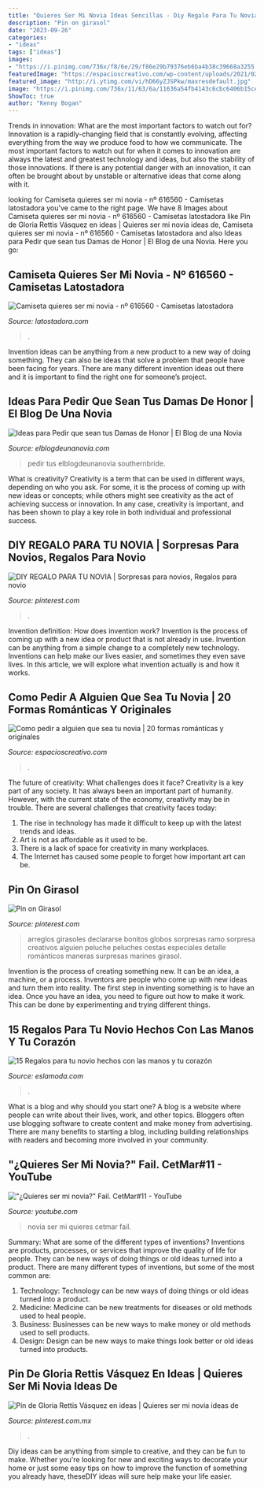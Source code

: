 ```yaml
---
title: "Quieres Ser Mi Novia Ideas Sencillas - Diy Regalo Para Tu Novia"
description: "Pin on girasol"
date: "2023-09-26"
categories:
- "ideas"
tags: ["ideas"]
images:
- "https://i.pinimg.com/736x/f8/6e/29/f86e29b79376eb6ba4b38c39668a3255.jpg"
featuredImage: "https://espacioscreativo.com/wp-content/uploads/2021/02/detalles-para-mi-novia-1.jpg"
featured_image: "http://i.ytimg.com/vi/hD66yZJSPkw/maxresdefault.jpg"
image: "https://i.pinimg.com/736x/11/63/6a/11636a54fb4143c6cbc6406b15ce95d7.jpg"
ShowToc: true
author: "Kenny Bogan"
---
```



Trends in innovation: What are the most important factors to watch out for?
Innovation is a rapidly-changing field that is constantly evolving, affecting everything from the way we produce food to how we communicate. The most important factors to watch out for when it comes to innovation are always the latest and greatest technology and ideas, but also the stability of those innovations. If there is any potential danger with an innovation, it can often be brought about by unstable or alternative ideas that come along with it.

	

		
looking for Camiseta quieres ser mi novia - nº 616560 - Camisetas latostadora you've came to the right page. We have 8 Images about Camiseta quieres ser mi novia - nº 616560 - Camisetas latostadora like Pin de Gloria Rettis Vásquez en ideas | Quieres ser mi novia ideas de, Camiseta quieres ser mi novia - nº 616560 - Camisetas latostadora and also Ideas para Pedir que sean tus Damas de Honor | El Blog de una Novia. Here you go:
		
    
## Camiseta Quieres Ser Mi Novia - Nº 616560 - Camisetas Latostadora

<img loading=lazy src="https://srv.latostadora.com/designall.dll/quieres_ser_mi_novia--i:1356236165600135623201709265;s:H_A5;w:700;k:da46325e5467ce63fb86254209fc4d94.jpg" onerror="this.onerror=null;this.src='https://tse3.mm.bing.net/th?id=OIP.Tluialhl7YCTwM5P7q-j0gHaFg&amp;pid=15.1';" alt="Camiseta quieres ser mi novia - nº 616560 - Camisetas latostadora">

_Source: latostadora.com_

>. 

	

Invention ideas can be anything from a new product to a new way of doing something. They can also be ideas that solve a problem that people have been facing for years. There are many different invention ideas out there and it is important to find the right one for someone’s project.

    
## Ideas Para Pedir Que Sean Tus Damas De Honor | El Blog De Una Novia

<img loading=lazy src="http://www.elblogdeunanovia.com/wp-content/uploads/2016/01/caja-pregunta-damas-de-honor.jpg" onerror="this.onerror=null;this.src='https://tse3.mm.bing.net/th?id=OIP.rgrAwNmnNBmMxPWsYzISQgHaFj&amp;pid=15.1';" alt="Ideas para Pedir que sean tus Damas de Honor | El Blog de una Novia">

_Source: elblogdeunanovia.com_

>pedir tus elblogdeunanovia southernbride. 

	

What is creativity?
Creativity is a term that can be used in different ways, depending on who you ask. For some, it is the process of coming up with new ideas or concepts; while others might see creativity as the act of achieving success or innovation. In any case, creativity is important, and has been shown to play a key role in both individual and professional success.

    
## DIY REGALO PARA TU NOVIA | Sorpresas Para Novios, Regalos Para Novio

<img loading=lazy src="https://i.pinimg.com/736x/f8/6e/29/f86e29b79376eb6ba4b38c39668a3255.jpg" onerror="this.onerror=null;this.src='https://tse3.mm.bing.net/th?id=OIP.PQNJGbFn4KT4oYNk6riZ0QHaJ3&amp;pid=15.1';" alt="DIY REGALO PARA TU NOVIA | Sorpresas para novios, Regalos para novio">

_Source: pinterest.com_

>. 

	

Invention definition: How does invention work?
Invention is the process of coming up with a new idea or product that is not already in use. Invention can be anything from a simple change to a completely new technology. Inventions can help make our lives easier, and sometimes they even save lives. In this article, we will explore what invention actually is and how it works.

    
## Como Pedir A Alguien Que Sea Tu Novia | 20 Formas Románticas Y Originales

<img loading=lazy src="https://espacioscreativo.com/wp-content/uploads/2021/02/detalles-para-mi-novia-1.jpg" onerror="this.onerror=null;this.src='https://tse1.mm.bing.net/th?id=OIP.FxuNA6F4WALtfu9xkYvxmwHaHa&amp;pid=15.1';" alt="Como pedir a alguien que sea tu novia | 20 formas románticas y originales">

_Source: espacioscreativo.com_

>. 

	

The future of creativity: What challenges does it face?
Creativity is a key part of any society. It has always been an important part of humanity. However, with the current state of the economy, creativity may be in trouble. There are several challenges that creativity faces today: 
1) The rise in technology has made it difficult to keep up with the latest trends and ideas. 
2) Art is not as affordable as it used to be. 
3) There is a lack of space for creativity in many workplaces. 
4) The Internet has caused some people to forget how important art can be.

    
## Pin On Girasol

<img loading=lazy src="https://i.pinimg.com/736x/11/63/6a/11636a54fb4143c6cbc6406b15ce95d7.jpg" onerror="this.onerror=null;this.src='https://tse4.mm.bing.net/th?id=OIP.PFgBHaIw2rpBmtg8tv8MKAHaJ4&amp;pid=15.1';" alt="Pin on Girasol">

_Source: pinterest.com_

>arreglos girasoles declararse bonitos globos sorpresas ramo sorpresa creativos alguien peluche peluches cestas especiales detalle románticos maneras surpresas marines girasol. 

	

Invention is the process of creating something new. It can be an idea, a machine, or a process. Inventors are people who come up with new ideas and turn them into reality. The first step in inventing something is to have an idea. Once you have an idea, you need to figure out how to make it work. This can be done by experimenting and trying different things.

    
## 15 Regalos Para Tu Novio Hechos Con Las Manos Y Tu Corazón

<img loading=lazy src="http://eslamoda.com/wp-content/uploads/sites/2/2015/11/iluminas-mis-dias.jpg" onerror="this.onerror=null;this.src='https://tse4.mm.bing.net/th?id=OIP.gakWjvmhneYgxhPUzJk_MAHaE9&amp;pid=15.1';" alt="15 Regalos para tu novio hechos con las manos y tu corazón">

_Source: eslamoda.com_

>. 

	

What is a blog and why should you start one?
A blog is a website where people can write about their lives, work, and other topics. Bloggers often use blogging software to create content and make money from advertising. There are many benefits to starting a blog, including building relationships with readers and becoming more involved in your community.

    
## &quot;¿Quieres Ser Mi Novia?&quot; Fail. CetMar#11 - YouTube

<img loading=lazy src="http://i.ytimg.com/vi/hD66yZJSPkw/maxresdefault.jpg" onerror="this.onerror=null;this.src='https://tse1.mm.bing.net/th?id=OIP.yK1yCtAC8Cpz94m92DrxigHaEK&amp;pid=15.1';" alt="&quot;¿Quieres ser mi novia?&quot; Fail. CetMar#11 - YouTube">

_Source: youtube.com_

>novia ser mi quieres cetmar fail. 

	

Summary: What are some of the different types of inventions?
Inventions are products, processes, or services that improve the quality of life for people. They can be new ways of doing things or old ideas turned into a product. There are many different types of inventions, but some of the most common are:
1) Technology: Technology can be new ways of doing things or old ideas turned into a product.
2) Medicine: Medicine can be new treatments for diseases or old methods used to heal people.
3) Business: Businesses can be new ways to make money or old methods used to sell products.
4) Design: Design can be new ways to make things look better or old ideas turned into products.

    
## Pin De Gloria Rettis Vásquez En Ideas | Quieres Ser Mi Novia Ideas De

<img loading=lazy src="https://i.pinimg.com/originals/06/e8/e4/06e8e4d07ded6496944d5db55829e4bd.jpg" onerror="this.onerror=null;this.src='https://tse1.mm.bing.net/th?id=OIP.HCAE5Eea0lnqqGLAVHPQPwHaJ4&amp;pid=15.1';" alt="Pin de Gloria Rettis Vásquez en ideas | Quieres ser mi novia ideas de">

_Source: pinterest.com.mx_

>. 

	

Diy ideas can be anything from simple to creative, and they can be fun to make. Whether you're looking for new and exciting ways to decorate your home or just some easy tips on how to improve the function of something you already have, theseDIY ideas will sure help make your life easier.

